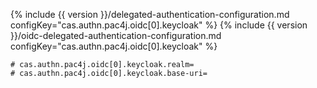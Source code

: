 {% include {{ version }}/delegated-authentication-configuration.md configKey="cas.authn.pac4j.oidc[0].keycloak" %}
{% include {{ version }}/oidc-delegated-authentication-configuration.md configKey="cas.authn.pac4j.oidc[0].keycloak" %}

```properties
# cas.authn.pac4j.oidc[0].keycloak.realm=
# cas.authn.pac4j.oidc[0].keycloak.base-uri=
```       
